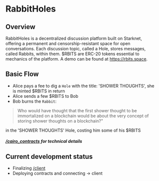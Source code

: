 # RabbitHoles

## Overview

RabbitHoles is a decentralized discussion platform built on Starknet, offering a permanent and censorship-resistant space for open conversations. Each discussion topic, called a Hole, stores messages, called Rabbits, within them. $RBITS are ERC-20 tokens essential to mechanics of the platform. A demo can be found at https://rbits.space.

## Basic Flow

- Alice pays a fee to dig a `Hole` with the title: 'SHOWER THOUGHTS', she is minted $RBITS in return
- Alice sends a few $RBITS to Bob
- Bob burns the `Rabbit`:

> Who would have thought that the first shower thought to be immortalized on a blockchain would be about the very concept of storing shower thoughts on a blockchain?"

in the 'SHOWER THOUGHTS' Hole, costing him some of his $RBITS

##### [/cairo_contracts](./cairo_contracts/) for technical details

## Current development status

- Finalizing [/client](./client)
- Deploying contracts and connecting -> client
